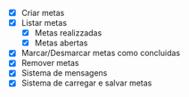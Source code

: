 - [x] Criar metas
- [x] Listar metas
    -  [x] Metas realizzadas
    -  [x] Metas abertas 
- [x] Marcar/Desmarcar metas como concluidas
- [x] Remover metas
- [x] Sistema de mensagens
- [x] Sistema de carregar e salvar metas